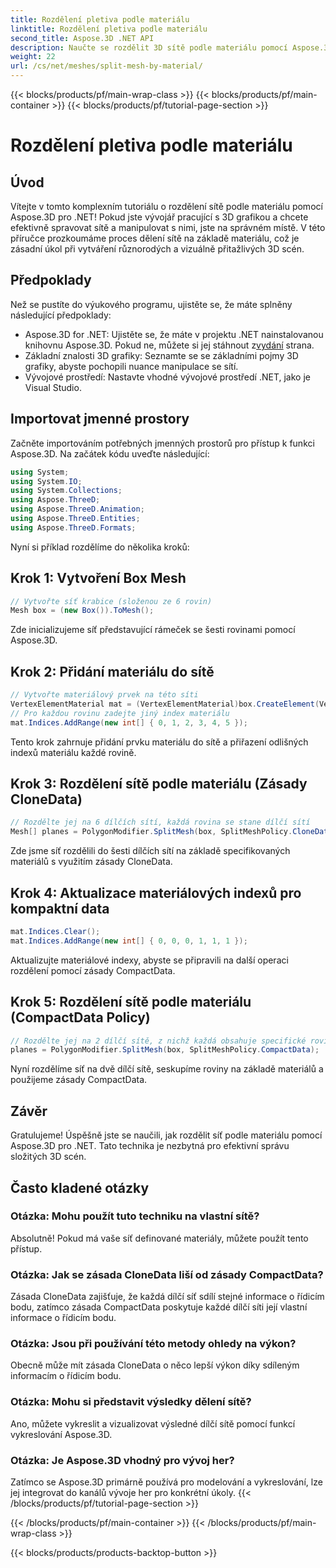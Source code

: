 ```yaml
---
title: Rozdělení pletiva podle materiálu
linktitle: Rozdělení pletiva podle materiálu
second_title: Aspose.3D .NET API
description: Naučte se rozdělit 3D sítě podle materiálu pomocí Aspose.3D pro .NET. Zlepšete organizaci a efektivitu scény. Podrobný průvodce pro vývojáře.
weight: 22
url: /cs/net/meshes/split-mesh-by-material/
---
```


{{< blocks/products/pf/main-wrap-class >}}
{{< blocks/products/pf/main-container >}}
{{< blocks/products/pf/tutorial-page-section >}}

# Rozdělení pletiva podle materiálu

## Úvod
Vítejte v tomto komplexním tutoriálu o rozdělení sítě podle materiálu pomocí Aspose.3D pro .NET! Pokud jste vývojář pracující s 3D grafikou a chcete efektivně spravovat sítě a manipulovat s nimi, jste na správném místě. V této příručce prozkoumáme proces dělení sítě na základě materiálu, což je zásadní úkol při vytváření různorodých a vizuálně přitažlivých 3D scén.
## Předpoklady
Než se pustíte do výukového programu, ujistěte se, že máte splněny následující předpoklady:
-  Aspose.3D for .NET: Ujistěte se, že máte v projektu .NET nainstalovanou knihovnu Aspose.3D. Pokud ne, můžete si jej stáhnout z[vydání](https://releases.aspose.com/3d/net/) strana.
- Základní znalosti 3D grafiky: Seznamte se se základními pojmy 3D grafiky, abyste pochopili nuance manipulace se sítí.
- Vývojové prostředí: Nastavte vhodné vývojové prostředí .NET, jako je Visual Studio.
## Importovat jmenné prostory
Začněte importováním potřebných jmenných prostorů pro přístup k funkci Aspose.3D. Na začátek kódu uveďte následující:
```csharp
using System;
using System.IO;
using System.Collections;
using Aspose.ThreeD;
using Aspose.ThreeD.Animation;
using Aspose.ThreeD.Entities;
using Aspose.ThreeD.Formats;
```
Nyní si příklad rozdělíme do několika kroků:
## Krok 1: Vytvoření Box Mesh
```csharp
// Vytvořte síť krabice (složenou ze 6 rovin)
Mesh box = (new Box()).ToMesh();
```
Zde inicializujeme síť představující rámeček se šesti rovinami pomocí Aspose.3D.
## Krok 2: Přidání materiálu do sítě
```csharp
// Vytvořte materiálový prvek na této síti
VertexElementMaterial mat = (VertexElementMaterial)box.CreateElement(VertexElementType.Material, MappingMode.Polygon, ReferenceMode.Index);
// Pro každou rovinu zadejte jiný index materiálu
mat.Indices.AddRange(new int[] { 0, 1, 2, 3, 4, 5 });
```
Tento krok zahrnuje přidání prvku materiálu do sítě a přiřazení odlišných indexů materiálu každé rovině.
## Krok 3: Rozdělení sítě podle materiálu (Zásady CloneData)
```csharp
// Rozdělte jej na 6 dílčích sítí, každá rovina se stane dílčí sítí
Mesh[] planes = PolygonModifier.SplitMesh(box, SplitMeshPolicy.CloneData);
```
Zde jsme síť rozdělili do šesti dílčích sítí na základě specifikovaných materiálů s využitím zásady CloneData.
## Krok 4: Aktualizace materiálových indexů pro kompaktní data
```csharp
mat.Indices.Clear();
mat.Indices.AddRange(new int[] { 0, 0, 0, 1, 1, 1 });
```
Aktualizujte materiálové indexy, abyste se připravili na další operaci rozdělení pomocí zásady CompactData.
## Krok 5: Rozdělení sítě podle materiálu (CompactData Policy)
```csharp
// Rozdělte jej na 2 dílčí sítě, z nichž každá obsahuje specifické roviny
planes = PolygonModifier.SplitMesh(box, SplitMeshPolicy.CompactData);
```
Nyní rozdělíme síť na dvě dílčí sítě, seskupíme roviny na základě materiálů a použijeme zásady CompactData.
## Závěr
Gratulujeme! Úspěšně jste se naučili, jak rozdělit síť podle materiálu pomocí Aspose.3D pro .NET. Tato technika je nezbytná pro efektivní správu složitých 3D scén.
## Často kladené otázky
### Otázka: Mohu použít tuto techniku na vlastní sítě?
Absolutně! Pokud má vaše síť definované materiály, můžete použít tento přístup.
### Otázka: Jak se zásada CloneData liší od zásady CompactData?
Zásada CloneData zajišťuje, že každá dílčí síť sdílí stejné informace o řídicím bodu, zatímco zásada CompactData poskytuje každé dílčí síti její vlastní informace o řídicím bodu.
### Otázka: Jsou při používání této metody ohledy na výkon?
Obecně může mít zásada CloneData o něco lepší výkon díky sdíleným informacím o řídicím bodu.
### Otázka: Mohu si představit výsledky dělení sítě?
Ano, můžete vykreslit a vizualizovat výsledné dílčí sítě pomocí funkcí vykreslování Aspose.3D.
### Otázka: Je Aspose.3D vhodný pro vývoj her?
Zatímco se Aspose.3D primárně používá pro modelování a vykreslování, lze jej integrovat do kanálů vývoje her pro konkrétní úkoly.
{{< /blocks/products/pf/tutorial-page-section >}}

{{< /blocks/products/pf/main-container >}}
{{< /blocks/products/pf/main-wrap-class >}}

{{< blocks/products/products-backtop-button >}}

